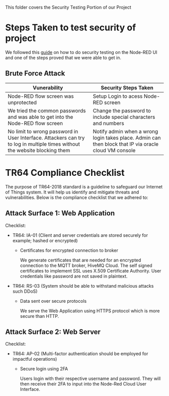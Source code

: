 This folder covers the Security Testing Portion of our Project

# Steps Taken to test security of project

We followed this [guide](https://www.cypressdatadefense.com/blog/how-to-do-security-testing-manually/) on how to do security testing on the Node-RED UI and one of the steps proved that we were able to get in.

## Brute Force Attack

| Vunerability | Security Steps Taken |  
| ----------- | ----------- |  
| Node-RED flow screen was unprotected |  Setup Login to acess Node-RED screen |
| We tried the common passwords and was able to get into the Node-RED flow screen | Change the password to include special characters and numbers |
| No limit to wrong password in User Interface. Attackers can try to log in multiple times without the website blocking them | Notify admin when a wrong login takes place. Admin can then block that IP via oracle cloud VM console |

# TR64 Compliance Checklist

The purpose of TR64-2018 standard is a guideline to safeguard our Internet of Things system. It will help us identify and mitigate threats and vulnerabilities. Below is the compliance checklist that we adhered to:

## Attack Surface 1: Web Application 
Checklist:
- TR64: IA-01 (Client and server credentials are stored securely for example; hashed or encrypted)
    - Certificates for encrypted connection to broker
    
      We generate certificates that are needed for an encrypted connection to the MQTT broker, HiveMQ Cloud. The self signed certificates to implement SSL uses X.509 Certificate
      Authority. User credentials like password are not saved in plaintext.

- TR64: RS-03 (System should be able to withstand malicious attacks such DDoS)
    - Data sent over secure protocols

      We serve the Web Application using HTTPS protocol which is more secure than HTTP.
      
## Attack Surface 2: Web Server
Checklist:
- TR64: AP-02 (Multi-factor authentication should be employed for impactful operations)
    - Secure login using 2FA 
       
       Users login with their respective username and password. They will then receive their 2FA to input into the Node-Red Cloud User Interface.
